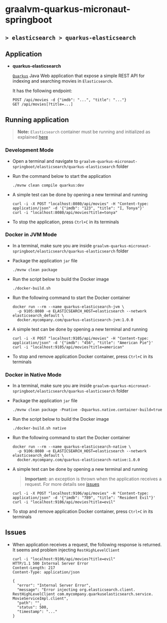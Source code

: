 # graalvm-quarkus-micronaut-springboot
## `> elasticsearch > quarkus-elasticsearch`

## Application

- **quarkus-elasticsearch**

  [`Quarkus`](https://quarkus.io/) Java Web application that expose a simple REST API for indexing and searching movies in `Elasticsearch`.
  
  It has the following endpoint:
  ```
  POST /api/movies -d {"imdb": "...", "title": "..."}
  GET /api/movies[?title=...]
  ```

## Running application

> **Note:** `Elasticsearch` container must be running and initialized as explained [here](https://github.com/ivangfr/graalvm-quarkus-micronaut-springboot/tree/master/elasticsearch#start-environment)

### Development Mode

- Open a terminal and navigate to `graalvm-quarkus-micronaut-springboot/elasticsearch/quarkus-elasticsearch` folder

- Run the command below to start the application
  ```
  ./mvnw clean compile quarkus:dev
  ```

- A simple test can be done by opening a new terminal and running
  ```
  curl -i -X POST "localhost:8080/api/movies" -H "Content-type: application/json" -d '{"imdb": "123", "title": "I, Tonya"}'
  curl -i "localhost:8080/api/movies?title=tonya"
  ```

- To stop the application, press `Ctrl+C` in its terminals

### Docker in JVM Mode

- In a terminal, make sure you are inside `graalvm-quarkus-micronaut-springboot/elasticsearch/quarkus-elasticsearch` folder

- Package the application `jar` file
  ```
  ./mvnw clean package
  ```

- Run the script below to build the Docker image
  ```
  ./docker-build.sh
  ```

- Run the following command to start the Docker container
  ```
  docker run --rm --name quarkus-elasticsearch-jvm \
    -p 9105:8080 -e ELASTICSEARCH_HOST=elasticsearch --network elasticsearch_default \
    docker.mycompany.com/quarkus-elasticsearch-jvm:1.0.0
  ```

- A simple test can be done by opening a new terminal and running
  ```
  curl -i -X POST "localhost:9105/api/movies" -H "Content-type: application/json" -d '{"imdb": "456", "title": "American Pie"}'
  curl -i "localhost:9105/api/movies?title=american"
  ```

- To stop and remove application Docker container, press `Ctrl+C` in its terminals

### Docker in Native Mode

- In a terminal, make sure you are inside `graalvm-quarkus-micronaut-springboot/elasticsearch/quarkus-elasticsearch` folder

- Package the application `jar` file
  ```
  ./mvnw clean package -Pnative -Dquarkus.native.container-build=true
  ```

- Run the script below to build the Docker image
  ```
  ./docker-build.sh native
  ```

- Run the following command to start the Docker container
  ```
  docker run --rm --name quarkus-elasticsearch-native \
    -p 9106:8080 -e ELASTICSEARCH_HOST=elasticsearch --network elasticsearch_default \
    docker.mycompany.com/quarkus-elasticsearch-native:1.0.0
  ```

- A simple test can be done by opening a new terminal and running
  > **Important:** an exception is thrown when the application receives a request. For more details see [issues](#issues)
  ```
  curl -i -X POST "localhost:9106/api/movies" -H "Content-type: application/json" -d '{"imdb": "789", "title": "Resident Evil"}'
  curl -i "localhost:9106/api/movies?title=evil"
  ```

- To stop and remove application Docker container, press `Ctrl+C` in its terminals

## Issues

- When application receives a request, the following response is returned. It seems and problem injecting `RestHighLevelClient`
  ```
  curl -i "localhost:9106/api/movies?title=evil"
  HTTP/1.1 500 Internal Server Error
  Content-Length: 217
  Content-Type: application/json
  
  {
    "error": "Internal Server Error",
    "message": "Error injecting org.elasticsearch.client.  RestHighLevelClient com.mycompany.quarkuselasticsearch.service.  MovieServiceImpl.client",
    "path": "",
    "status": 500,
    "timestamp": "..."
  }
  ```